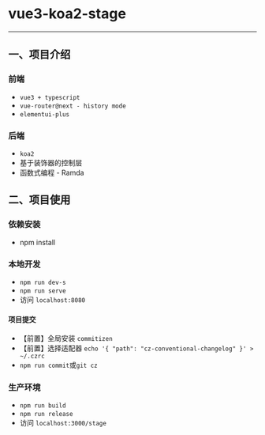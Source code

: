 # vue3-koa2-stage

---
## 一、项目介绍
### 前端

- `vue3 + typescript`
- `vue-router@next - history mode`
- `elementui-plus`

### 后端

- `koa2`
- 基于装饰器的控制层
- 函数式编程 - Ramda
## 二、项目使用
### 依赖安装

- npm install

### 本地开发

- `npm run dev-s`
- `npm run serve`
- 访问 `localhost:8080`

#### 项目提交

- 【前置】全局安装 `commitizen`
- 【前置】选择适配器 `echo '{ "path": "cz-conventional-changelog" }' > ~/.czrc`
- `npm run commit`或`git cz`
### 生产环境

- `npm run build`
- `npm run release`
- 访问 `localhost:3000/stage`
